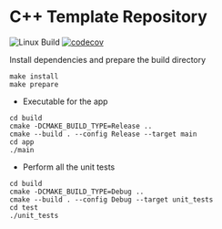 # C++ Template Repository

![Linux Build](https://github.com/RayleighLord/CppTemplate/workflows/Ubuntu%20CI%20Test/badge.svg)
[![codecov](https://codecov.io/gh/RayleighLord/CppTemplate/branch/main/graph/badge.svg)](https://codecov.io/gh/RayleighLord/CppTemplate)

Install dependencies and prepare the build directory

```shell
make install
make prepare
```

- Executable for the app

```shell
cd build
cmake -DCMAKE_BUILD_TYPE=Release ..
cmake --build . --config Release --target main
cd app
./main
```

- Perform all the unit tests

```shell
cd build
cmake -DCMAKE_BUILD_TYPE=Debug ..
cmake --build . --config Debug --target unit_tests
cd test
./unit_tests
```
